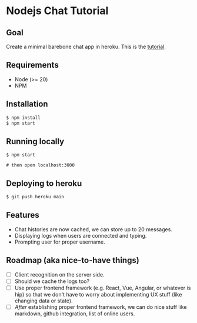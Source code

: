 # Nodejs Chat Tutorial

## Goal
Create a minimal barebone chat app in heroku. This is the [tutorial](https://devcenter.heroku.com/articles/node-websockets).

## Requirements
- Node (>= 20)
- NPM

## Installation
```bash
$ npm install
$ npm start
```

## Running locally
```
$ npm start

# then open localhost:3000
```

## Deploying to heroku
```bash
$ git push heroku main
```

## Features
- Chat histories are now cached, we can store up to 20 messages.
- Displaying logs when users are connected and typing.
- Prompting user for proper username.

## Roadmap (aka nice-to-have things)
- [ ] Client recognition on the server side.
- [ ] Should we cache the logs too?
- [ ] Use proper frontend framework (e.g. React, Vue, Angular, or whatever is hip) so that we don't have to worry about implementing UX stuff (like changing data or state).
- [ ] *After* establishing proper frontend framework, we can do nice stuff like markdown, github integration, list of online users.
